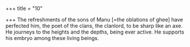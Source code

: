 +++
title = "10"

+++
The refreshments of the sons of Manu [=the oblations of ghee] have  perfected him, the poet of the clans, the clanlord, to be sharp like  an axe.
He journeys to the heights and the depths, being ever active. He  supports his embryo among these living beings.